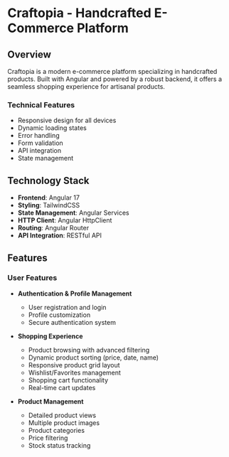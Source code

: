 # Craftopia - Handcrafted E-Commerce Platform

## Overview
Craftopia is a modern e-commerce platform specializing in handcrafted products. Built with Angular and powered by a robust backend, it offers a seamless shopping experience for artisanal products.


### Technical Features

- Responsive design for all devices
- Dynamic loading states
- Error handling
- Form validation
- API integration
- State management

## Technology Stack
- **Frontend**: Angular 17
- **Styling**: TailwindCSS
- **State Management**: Angular Services
- **HTTP Client**: Angular HttpClient
- **Routing**: Angular Router
- **API Integration**: RESTful API

## Features

### User Features
- **Authentication & Profile Management**
  - User registration and login
  - Profile customization
  - Secure authentication system
    
- **Shopping Experience**
  - Product browsing with advanced filtering
  - Dynamic product sorting (price, date, name)
  - Responsive product grid layout
  - Wishlist/Favorites management
  - Shopping cart functionality
  - Real-time cart updates

- **Product Management**
  - Detailed product views
  - Multiple product images
  - Product categories
  - Price filtering
  - Stock status tracking
